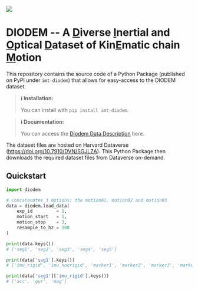 ![](imgs/pose1_noBG.png)

# DIODEM -- A <ins>D</ins>iverse <ins>I</ins>nertial and <ins>O</ins>ptical <ins>D</ins>ataset of Kin<ins>E</ins>matic chain <ins>M</ins>otion

This repository contains the source code of a Python Package (published on PyPI under `imt-diodem`) that allows for easy-access to the DIODEM dataset.

> **ℹ️ Installation:**
> 
> You can install with `pip install imt-diodem`.

> **ℹ️ Documentation:**
> 
> You can access the [Diodem Data Description](./docs/diodem.pdf) here.

The dataset files are hosted on Harvard Dataverse (https://doi.org/10.7910/DVN/SGJLZA). This Python Package then downloads the required dataset files from Dataverse on-demand.

## Quickstart
```python
import diodem

# concatenates 3 motions: the motion01, motion02 and motion03 
data = diodem.load_data(
    exp_id         = 1,
    motion_start   = 1,
    motion_stop    = 3,
    resample_to_hz = 100
)

print(data.keys())
# ['seg1', 'seg2', 'seg3', 'seg4', 'seg5']

print(data['seg1'].keys())
# ['imu_rigid', 'imu_nonrigid', 'marker1', 'marker2', 'marker3', 'marker4', 'quat']

print(data['seg1']['imu_rigid'].keys())
# ['acc', 'gyr', 'mag']
```
